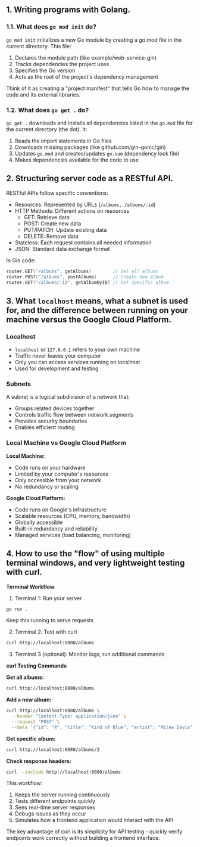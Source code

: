 ## 1. Writing programs with Golang.
### 1.1. What does `go mod init` do?  
`go mod init` initializes a new Go module by creating a go.mod file in the current directory. This file:
1. Declares the module path (like example/web-service-gin)
2. Tracks dependencies the  project uses
3. Specifies the Go version
4. Acts as the root of the project's dependency management

Think of it as creating a "project manifest" that tells Go how to manage the code and its external libraries.

### 1.2. What does `go get .` do?
`go get .` downloads and installs all dependencies listed in the `go.mod` file for the current directory (the dot). It:
1. Reads the import statements in Go files
2. Downloads missing packages (like github.com/gin-gonic/gin)
3. Updates `go.mod` and creates/updates `go.sum` (dependency lock file)
4. Makes dependencies available for the code to use

## 2. Structuring server code as a RESTful API. 
RESTful APIs follow specific conventions:
- Resources: Represented by URLs (`/albums, /albums/:id`)
- HTTP Methods: Different actions on resources
    - GET: Retrieve data
    - POST: Create new data
    - PUT/PATCH: Update existing data
    - DELETE: Remove data
- Stateless: Each request contains all needed information
- JSON: Standard data exchange format

In Gin code:
```go
router.GET("/albums", getAlbums)        // Get all albums
router.POST("/albums", postAlbums)      // Create new album
router.GET("/albums/:id", getAlbumByID) // Get specific album
```

## 3. What `localhost` means, what a subnet is used for, and the difference between running on your machine versus the Google Cloud Platform. 
### **Localhost**
- `localhost` or `127.0.0.1` refers to your own machine
- Traffic never leaves your computer
- Only you can access services running on localhost
- Used for development and testing

### **Subnets**
A subnet is a logical subdivision of a network that:
- Groups related devices together
- Controls traffic flow between network segments
- Provides security boundaries
- Enables efficient routing

### **Local Machine vs Google Cloud Platform**
**Local Machine:**
- Code runs on your hardware
- Limited by your computer's resources
- Only accessible from your network
- No redundancy or scaling

**Google Cloud Platform:**
- Code runs on Google's infrastructure
- Scalable resources (CPU, memory, bandwidth)
- Globally accessible
- Built-in redundancy and reliability
- Managed services (load balancing, monitoring)

## 4. How to use the "flow" of using multiple terminal windows, and very lightweight testing with curl.
**Terminal Workflow**
1. Terminal 1: Run your server
```bash
go run .
```
Keep this running to serve requests

2. Terminal 2: Test with curl
```bash
curl http://localhost:8080/albums
```

3. Terminal 3 (optional): Monitor logs, run additional commands

**curl Testing Commands**

**Get all albums:**
```bash
curl http://localhost:8080/albums
```

**Add a new album:**
```bash
curl http://localhost:8080/albums \
  --header "Content-Type: application/json" \
  --request "POST" \
  --data '{"id": "4", "title": "Kind of Blue", "artist": "Miles Davis", "price": 45.99}'
```

**Get specific album:**
```bash
curl http://localhost:8080/albums/2
```

**Check response headers:**
```bash
curl --include http://localhost:8080/albums
```

This workflow:
1. Keeps the server running continuously
2. Tests different endpoints quickly
3. Sees real-time server responses
4. Debugs issues as they occur
5. Simulates how a frontend application would interact with the API

The key advantage of curl is its simplicity for API testing - quickly verify endpoints work correctly without building a frontend interface.